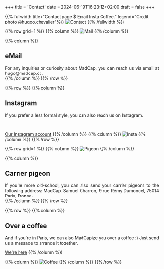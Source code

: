+++
title = 'Contact'
date = 2024-06-19T16:23:12+02:00
draft = false
+++




<!-- Image haute accueil  -->
{{% fullwidth title="Contact page $ Email Insta Coffee." legend="Credit photo @hugoo.chevalier"%}}
![Contact](/contact/im-cont-000.jpg)
{{% /fullwidth %}}




<!-- ######  ligne Mail GRILLE  ###### ? -->
{{% row grid=1  %}}
{{% column %}}
![Mail](/contact/im-cont-001.png)
{{% /column %}}

{{% column %}}
## <div style="text-align: left"> eMail </div>

<div style="text-align: justify"> For any inquiries or curiosity about MadCap, you can reach us via email at hugo@madcap.cc. </div>
{{% /column %}}
{{% /row %}}




<!-- ######  ligne Insta noGRILLE  ###### ? -->
{{% row  %}}
{{% column %}}
## <div style="text-align: left"> Instagram </div>

<div style="text-align: justify"> If you prefer a less formal style, you can also reach us on Instagram. </div>

&nbsp;

[Our Instagram account](https://www.instagram.com/madcap.cc/)
{{% /column %}}
{{% column %}}
![Insta](/contact/im-cont-002.png)
{{% /column %}}
{{% /row %}}





<!-- ######  ligne Pigeon GRILLE  ###### ? -->
{{% row grid=1  %}}
{{% column %}}
![Pigeon](/contact/im-cont-003.png)
{{% /column %}}

{{% column %}}
## <div style="text-align: left"> Carrier pigeon </div>

<div style="text-align: justify"> If you're more old-school, you can also send your carrier pigeons to the following address: MadCap, Samuel Charron, 9 rue Rémy Dumoncel, 75014 Paris, France. </div>
{{% /column %}}
{{% /row %}}




<!-- ######  ligne Café noGRILLE  ###### ? -->
{{% row  %}}
{{% column %}}
## <div style="text-align: left"> Over a coffee </div>

<div style="text-align: justify"> And if you're in Paris, we can also MadCapize you over a coffee :) Just send us a message to arrange it together. </div>

[We're here](https://maps.app.goo.gl/fnuqZY5pXaZwtg7r8)
{{% /column %}}

{{% column %}}
![Coffee](/contact/im-cont-004.png)
{{% /column %}}
{{% /row %}}








